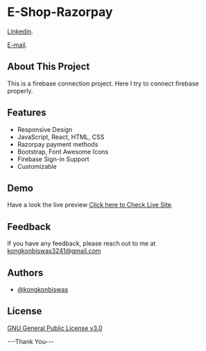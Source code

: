 # E-Shop-Razorpay

[Linkedin](https://www.linkedin.com/in/kongkon-biswas-a2374314a/).

[E-mail](kongkonbiswas3241@gmail.com).

## About This Project
This is a firebase connection project. Here I try to connect firebase properly.


## Features

- Responsive Design
- JavaScript, React, HTML, CSS
- Razorpay payment methods
- Bootstrap, Font Awesome Icons
- Firebase Sign-in Support
- Customizable


## Demo

Have a look the live preview [Click here to Check Live Site](https://e-shop-razorpay.netlify.app/).


## Feedback

If you have any feedback, please reach out to me at kongkonbiswas3241@gmail.com


## Authors

- [@kongkonbiswas](https://github.com/kongkonbiswas)

## License

[GNU General Public License v3.0](LICENSE)




---Thank You---